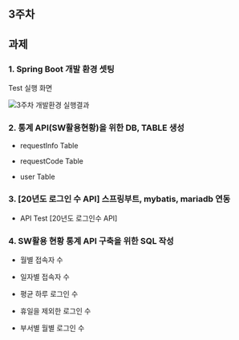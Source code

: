 ## 3주차
## 과제
### 1. Spring Boot 개발 환경 셋팅

Test 실행 화면

![3주차 개발환경 실행결과](https://github.com/jh990714/Comento_Bootcamp/assets/144774186/fb13db5b-ce70-49d3-9723-bb16c450e5d5)

  
### 2. 통계 API(SW활용현황)을 위한 DB, TABLE 생성 
- requestInfo Table

- requestCode Table

- user Table

### 3. [20년도 로그인 수 API] 스프링부트, mybatis, mariadb 연동
- API Test [20년도 로그인수 API]


### 4. SW활용 현황 통계 API 구축을 위한 SQL 작성
- 월별 접속자 수

- 일자별 접속자 수

- 평균 하루 로그인 수

- 휴일을 제외한 로그인 수

- 부서별 월별 로그인 수
